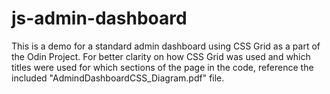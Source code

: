 # js-admin-dashboard
This is a demo for a standard admin dashboard using CSS Grid as a part of the Odin Project. For better clarity on how CSS Grid was used and which titles were used for which sections of the page in the code, reference the  included "AdmindDashboardCSS_Diagram.pdf" file.
